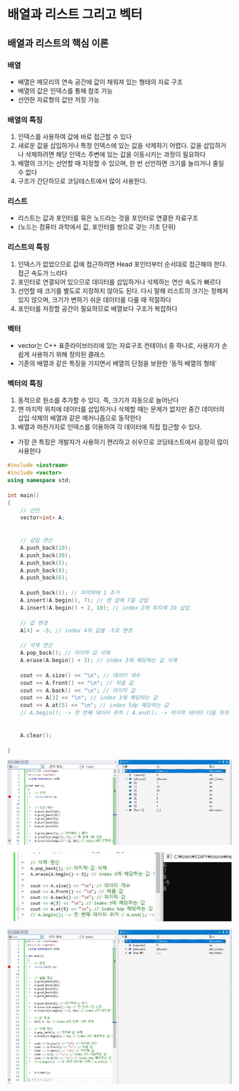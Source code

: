 # 배열과 리스트 그리고 벡터

## 배열과 리스트의 핵심 이론

### 배열
- 배열은 메모리의 연속 공간에 값이 채워져 있는 형태의 자료 구조
- 배열의 값은 인덱스를 통해 참조 가능
- 선언한 자료형의 값만 저장 가능

### 배열의 특징
1. 인덱스를 사용하여 값에 바로 접근할 수 있다
2. 새로운 값을 삽입하거나 특정 인덱스에 있는 값을 삭제하기 어렵다. 값을 삽입하거나 삭제하려면 해당 인덱스 주변에 있는 값을 이동시키는 과정이 필요하다
3. 배열의 크기는 선언할 때 지정할 수 있으며, 한 번 선언하면 크기를 늘리거나 줄일 수 없다
4. 구조가 간단하므로 코딩테스트에서 많이 사용한다.

### 리스트
- 리스트는 값과 포인터를 묶은 노드라는 것을 포인터로 연결한 자료구조
- (노드는 컴퓨터 과학에서 값, 포인터를 쌍으로 갖는 기초 단위)

### 리스트의 특징
1. 인덱스가 없었으므로 값에 접근하려면 Head 포인터부터 순서대로 접근해야 한다. 접근 속도가 느리다
2. 포인터로 연결되어 있으므로 데이터를 삽입하거나 삭제하는 연산 속도가 빠르다
3. 선언할 때 크기를 별도로 지정하지 않아도 된다. 다시 말해 리스트의 크기는 정해져 있지 않으며, 크기가 변하기 쉬운 데이터를 다룰 때 적절하다
4. 포인터를 저장할 공간이 필요하므로 배열보다 구조가 복잡하다

### 벡터
- vector는 C++ 표준라이브러리에 있는 자료구조 컨테이너 중 하나로, 사용자가 손쉽게 사용하기 위해 정의된 클래스
- 기존의 배열과 같은 특징을 가지면서 배열의 단점을 보완한 '동적 배열의 형태'

### 벡터의 특징
1. 동적으로 원소를 추가할 수 있다. 즉, 크기가 자동으로 늘어난다
2. 맨 마지막 위치에 데이터를 삽입하거나 삭제할 때는 문제가 없지만 중간 데이터의 삽입 삭제의 배열과 같은 메커니즘으로 동작한다
3. 배열과 마찬가지로 인덱스를 이용하여 각 데이터에 직접 접근할 수 있다.

- 가장 큰 특징은 개발자가 사용하기 편리하고 쉬우므로 코딩테스트에서 굉장히 많이 사용한다

```c++
#include <iostream>
#include <vector>
using namespace std;

int main()
{
	// 선언
	vector<int> A;


	// 삽입 연산
	A.push_back(10);
	A.push_back(30);
	A.push_back(5);
	A.push_back(8);
	A.push_back(6);

	A.push_back(1); // 마지막에 1 추가
	A.insert(A.begin(), 7); // 맨 앞에 7을 삽입
	A.insert(A.begin() + 2, 10); // index 2에 위치에 10 삽입

	// 값 변경
	A[4] = -5; // index 4의 값을 -5로 변경

	// 삭제 연산
	A.pop_back(); // 마지막 값 삭제
	A.erase(A.begin() + 3); // index 3에 해당하는 값 삭제
	
	cout << A.size() << "\n"; // 데이터 개수
	cout << A.front() << "\n"; // 처음 값
	cout << A.back() << "\n"; // 마지막 값
	cout << A[3] << "\n"; // index 3에 해당하는 값
	cout << A.at(5) << "\n"; // index 5dp 해당하는 값
	// A.begin(); -> 첫 번째 데이터 위치 / A.end(); -> 마지막 데이터 다음 위치


	A.clear();

}
```

![Alt text](images/push_back.JPG)

![Alt text](images/%EC%B6%9C%EB%A0%A5.JPG)

![Alt text](images/clear.JPG)
